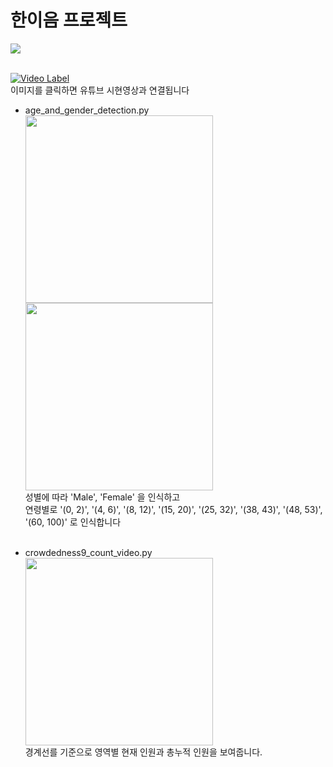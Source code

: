 # 한이음 프로젝트

<img src="https://github.com/juyub/jy_hanium/assets/126839881/6cb09b5d-7053-44e4-88fb-391e21b9e058" /> 
<!--
<img src="https://github.com/juyub/jy_hanium/assets/126839881/bfe2e9a6-12f6-4e73-b31f-0a6c68ab3e34" /> 
-->
<br><br>

[![Video Label](http://img.youtube.com/vi/zAsswCBUrts/0.jpg)](https://youtu.be/zAsswCBUrts)
<br>
이미지를 클릭하면 유튜브 시현영상과 연결됩니다
<br>

- age_and_gender_detection.py <br>
<img src="https://github.com/juyub/jy_hanium/assets/126839881/55b8e2d0-13ba-4170-a939-3629fd2d5642" width="300" /> <br>
<img src="https://github.com/juyub/jy_hanium/assets/126839881/a85b16bc-8589-4ae8-809f-1f8580e28b36" width="300" /> <br>
성별에 따라 'Male', 'Female' 을 인식하고 <br>
연령별로 '(0, 2)', '(4, 6)', '(8, 12)', '(15, 20)',
                 '(25, 32)', '(38, 43)', '(48, 53)', '(60, 100)' 로 인식합니다 <br><br>

- crowdedness9_count_video.py <br>
<img src="https://github.com/juyub/jy_hanium/assets/126839881/cf7c73f7-9559-4663-a3a3-b2da88f0b296" width="300" /> <br>
경계선를 기준으로 영역별 현재 인원과 총누적 인원을 보여줍니다.
